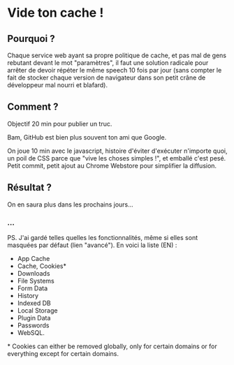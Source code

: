 # Vide ton cache !

## Pourquoi ?

Chaque service web ayant sa propre politique de cache, et pas mal de gens rebutant devant le mot "paramètres", il faut une solution radicale pour arrêter de devoir répéter le même speech 10 fois par jour (sans compter le fait de stocker chaque version de navigateur dans son petit crâne de développeur mal nourri et blafard).

## Comment ?

Objectif 20 min pour publier un truc.

Bam, GitHub est bien plus souvent ton ami que Google.

On joue 10 min avec le javascript, histoire d'éviter d'exécuter n'importe quoi, un poil de CSS parce que "vive les choses simples !", et emballé c'est pesé. Petit commit, petit ajout au Chrome Webstore pour simplifier la diffusion.

## Résultat ?

On en saura plus dans les prochains jours...



### ...

PS. J'ai gardé telles quelles les fonctionnalités, même si elles sont masquées par défaut (lien "avancé"). En voici la liste (EN) :

* App Cache
* Cache, Cookies\*
* Downloads
* File Systems
* Form Data
* History
* Indexed DB
* Local Storage
* Plugin Data
* Passwords
* WebSQL.

\* Cookies can either be removed globally, only for certain domains or for everything except for certain domains.
